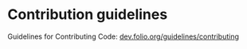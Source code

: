 # Contribution guidelines

Guidelines for Contributing Code:
[dev.folio.org/guidelines/contributing](https://dev.folio.org/guidelines/contributing)